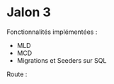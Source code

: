 
# Jalon 3

<description>

Fonctionnalités implémentées :
- MLD
- MCD
- Migrations et Seeders sur SQL

Route :

